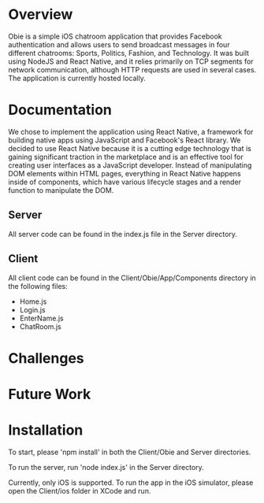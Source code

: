 # Overview

Obie is a simple iOS chatroom application that provides Facebook authentication and allows users to send broadcast messages in four different chatrooms: Sports, Politics, Fashion, and Technology. It was built using NodeJS and React Native, and it relies primarily on TCP segments for network communication, although HTTP requests are used in several cases. The application is currently hosted locally.

# Documentation

We chose to implement the application using React Native, a framework for building native apps using JavaScript and Facebook's React library. We decided to use React Native because it is a cutting edge technology that is gaining significant traction in the marketplace and is an effective tool for creating user interfaces as a JavaScript developer. Instead of manipulating DOM elements within HTML pages, everything in React Native happens inside of components, which have various lifecycle stages and a render function to manipulate the DOM.

## Server

All server code can be found in the index.js file in the Server directory.



## Client

All client code can be found in the Client/Obie/App/Components directory in the following files:
- Home.js
- Login.js
- EnterName.js
- ChatRoom.js

# Challenges

# Future Work

# Installation

To start, please 'npm install' in both the Client/Obie and Server directories.

To run the server, run 'node index.js' in the Server directory.

Currently, only iOS is supported. To run the app in the iOS simulator, please open the Client/ios folder in XCode and run.

